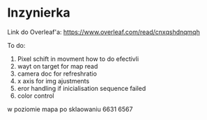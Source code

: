 # Inzynierka
Link do Overleaf'a:
https://www.overleaf.com/read/cnxqshdnqmqh

To do:
1. Pixel schift in movment how to do efectivli
3. wayt on target for map read
5. camera doc for refreshratio
6. x axis for img ajustments
8. eror handling if inicialisation sequence failed
10. color control

w poziomie mapa po sklaowaniu 6631 6567
